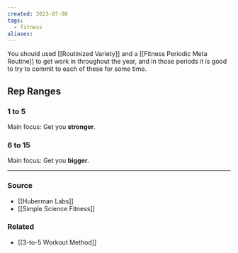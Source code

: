 ```yaml
---
created: 2023-07-08
tags:
  - fitness
aliases:
---
```

You should used [[Routinized Variety]] and a [[Fitness Periodic Meta Routine]] to get work in throughout the year, and in those periods it is good to try to commit to each of these for some time.
## Rep Ranges

### 1 to 5
Main focus: Get you **stronger**.
### 6 to 15
Main focus: Get you **bigger**.

****
### Source
- [[Huberman Labs]]
- [[Simple Science Fitness]]

### Related
- [[3-to-5 Workout Method]]